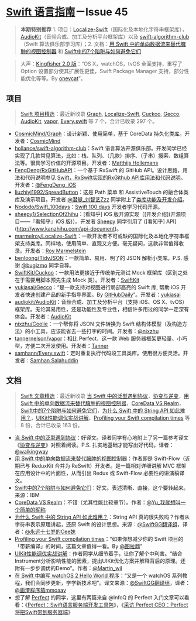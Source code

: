 [Swift 语言指南](https://github.com/ipader/SwiftGuide)－Issue 45
===
> **本期特别推荐** 1. 项目：[Localize-Swift](https://github.com/marmelroy/Localize-Swift)（国际化及本地化字符串框架库），[AudioKit](https://github.com/audiokit/AudioKit)（音频合成、加工及分析平台框架库）以及 [swift-algorithm-club](https://github.com/hollance/swift-algorithm-club)（Swift 算法俱乐部学习库）；2. 文档：[用 Swift 中的单向数据流来替代臃肿的视图控制器](https://realm.io/cn/news/benji-encz-unidirectional-data-flow-swift/) 和 [Swift中的7个陷阱与如何避免它们](https://developer.ibm.com/swift/2016/01/27/seven-swift-snares-how-to-avoid-them/)

> 大声：[Kingfisher 2.0 版](https://github.com/onevcat/Kingfisher/releases)：“OS X，watchOS，tvOS 全面支持，重写了 Option 设置部分使其扩展性更佳，Swift Package Manager 支持，部分性能优化等等。By [onevcat](http://weibo.com/onevcat)”。

## 项目
> [Swift 项目精选](https://github.com/ipader/SwiftGuide/blob/master/Featured.md)：最近新收录 [Graph](https://github.com/CosmicMind/Graph), [Localize-Swift](https://github.com/marmelroy/Localize-Swift), [Cuckoo](https://github.com/SwiftKit/Cuckoo), [Gecco](https://github.com/yukiasai/Gecco), [AudioKit](https://github.com/audiokit/AudioKit), [vapor](https://github.com/tannernelson/vapor), [Every.swift](https://github.com/samhann/Every.swift) 等 7 个，合计已收录 297 个。

* [CosmicMind/Graph](https://github.com/CosmicMind/Graph)：设计新颖、使用简单，基于 CoreData 持久化类库。开发者：[CosmicMind](https://github.com/CosmicMind)
* [hollance/swift-algorithm-club](https://github.com/hollance/swift-algorithm-club)：Swift 语言算法开源俱乐部。开发同学已经实现了几款常见算法，比如：栈、队列、（几款）排序、（子串）搜索、数组算法等。很具学习价值的开源项目。开发者：[Matthijs Hollemans](hollance/swift-algorithm-club)
* [FengDeng/RxGitHubAPI](https://github.com/FengDeng/RxGitHubAPI)：一个基于 RxSwift 的 GitHub API。设计思路，用法和代码说明参见 [Swift，RxSwift实现的RxGithub API库用法和代码说明](http://fengdeng.github.io/blog/2016/01/31/rxgithub-apiku-yong-fa-he-dai-ma-shuo-ming/)。开发者：[@FengDeng_iOS](http://weibo.com/FengDeng1219)
* [liuzhiyi1992/SpreadButton](https://github.com/liuzhiyi1992/SpreadButton)：这是 Path 菜单 和 AssistiveTouch 的融合体类库及演示项目。开发者 [@潜艇_刘智艺Zzz](http://weibo.com/525567789) 同学附上了[类库功能及开发介绍](http://zyden.vicp.cc/zyspreadbutton/)。
* [Nododo/Swift_100days](https://github.com/Nododo/Swift_100days)：[Swift 100 days](http://samvlu.com) 开发者学习代码开源。
* [sheepy1/SelectionOfZhihu](https://github.com/sheepy1/SelectionOfZhihu)：[看知乎] iOS 版开源实现（[开发介绍](开源项目——『看知乎』iOS 版)）。开发者 [Sheepy](https://github.com/sheepy1/) 同学引用了 ([看知乎] API](http://www.kanzhihu.com/api-document)。
* [marmelroy/Localize-Swift](https://github.com/marmelroy/Localize-Swift)：一款开发者不可或缺的国际化及本地化字符串框架支持类库。同样地，使用简单、直观又方便。毫无疑问，这款非常值得收录。开发者：[Roy Marmelstein](https://github.com/marmelroy) 
* [benloong/TidyJSON](https://github.com/benloong/TidyJSON)：一款简单、易用、明了的 JSON 解析小类库。P.S. 感谢 [@bugizmo](http://weibo.com/bugizmo) 同学自荐。
* [SwiftKit/Cuckoo](https://github.com/SwiftKit/Cuckoo)：一款用法更接近于传统单元测试 Mock 框架库（区别之处在于需要用脚本预先生成 Mock 类）。开发者：[SwiftKit](https://github.com/SwiftKit)
* [yukiasai/Gecco](https://github.com/yukiasai/Gecco)：“是一款支持对视图进行局部高亮的 Swift 库, 帮助 iOS 开发者快速创建产品的新手指导界面。By [GitHubDaily](http://weibo.com/GitHubDaily)”。开发者：[yukiasai](https://github.com/yukiasai)
* [audiokit/AudioKit](https://github.com/audiokit/AudioKit)：音频合成、加工及分析平台（支持 iOS、OS X、tvOS）框架库。无论其易用性，还是功能性及专业性，相信许多用过的同学一定深有体会。开发者：[AudioKit](https://github.com/audiokit)
* [nixzhu/Coolie](https://github.com/nixzhu/Coolie)：一个帮你将 JSON 文件转换为 Swift 结构体模型（及构造方法）的小工具，应该能省去一些打字的时间。开发者：[@nixzhu](http://weibo.com/nixzhu)
* [tannernelson/vapor](https://github.com/tannernelson/vapor)：相比 Perfect，这一款 Web 服务器框架更轻量、小巧型，方便二次开发使用。开发者：[Tanner](https://github.com/tannernelson)
* [samhann/Every.swift](https://github.com/samhann/Every.swift)：定时重复执行代码段工具类库。使用很方便灵活。开发者：[Samhan Salahuddin](https://github.com/samhann)

## 文档
> [Swift 文章精选](https://github.com/ipader/SwiftGuide/blob/master/Featured-Articles.md)：最近新收录 [当 Swift 中的泛型遇到协议](http://chengway.in/dang-swift-zhong-de-fan-xing-yu-dao-xie-yi/)，[协变与逆变](http://swift.gg/2015/12/24/friday-qa-2015-11-20-covariance-and-contravariance/)，[用 Swift 中的单向数据流来替代臃肿的视图控制器](https://realm.io/cn/news/benji-encz-unidirectional-data-flow-swift/)，[CoreData VS Realm](http://www.jianshu.com/p/e9532bd1bb65)，[Swift中的7个陷阱与如何避免它们](https://developer.ibm.com/swift/2016/01/27/seven-swift-snares-how-to-avoid-them/)，[为什么 Swift 中的 String API 如此难用？](http://swift.gg/2016/01/25/friday-qa-2015-11-06-why-is-swifts-string-api-so-hard/)，[UIKit性能调优实战讲解](http://www.jianshu.com/p/619cf14640f3)，[Profiling your Swift compilation times](http://irace.me/swift-profiling) 等 8 份，合计已收录 163 份。

* [当 Swift 中的泛型遇到协议](http://chengway.in/dang-swift-zhong-de-fan-xing-yu-dao-xie-yi/)：好译文。译者同学有心地附上了另一篇参考译文《[协变与逆变](http://swift.gg/2015/12/24/friday-qa-2015-11-20-covariance-and-contravariance/)》对照着阅读。P.S. 扎实地基础才能写出好代码。译者：[@walkingway](http://weibo.com/walkingway)
* [用 Swift 中的单向数据流来替代臃肿的视图控制器](https://realm.io/cn/news/benji-encz-unidirectional-data-flow-swift/)：作者即是 Swift-Flow（近期已与 ReduxKit 合并为 ReSwift）开发者。是一篇相对详细讲解 MVC 框架在应用设计中的片面性，从而引出 Redux 或 Swift-Flow 必要性的讲演稿译文。
* [Swift中的7个陷阱与如何避免它们](https://developer.ibm.com/swift/2016/01/27/seven-swift-snares-how-to-avoid-them/)：好文。表述清晰、直接，这个要转起来。来源：IBM
* [CoreData VS Realm](http://www.jianshu.com/p/e9532bd1bb65)：不错（尤其性能比较章节）。作者：[@Yu_我就想叫一个简单的昵称](http://weibo.com/iyunsn)
* [为什么 Swift 中的 String API 如此难用？](http://swift.gg/2016/01/25/friday-qa-2015-11-06-why-is-swifts-string-api-so-hard/)：String API 真的很失败吗？作者从字符串表示原理讲起，还原 Swift 的设计思想。来源：[@SwiftGG翻译组](http://weibo.com/swiftguide)，译者：[@永远十七岁的Cee妹](http://weibo.com/acgcee)
* [Profiling your Swift compilation times](http://irace.me/swift-profiling)：“如果你想减少你的 Swift 项目的「带薪编译」的时间，这篇文章值得一看。By [@图拉鼎](http://weibo.com/tualatrix)”
* [UIKit性能调优实战讲解](http://www.jianshu.com/p/619cf14640f3)：作者同学从细节着手，让你了解个中利害。“结合Instrument分析影响性能的因素，提出UIKit优化方案并解释背后的原理。还附有一步步调优的Demo”。作者：[@Martin_wjl](http://weibo.com/u/5419850564)
* [在 Swift 中编写 watchOS 2 Hello World 程序](http://swift.gg/2016/01/21/watchos-2-hello-world-app-in-swift/)：“又是一个 watchOS 系列教程，我们会同步更新，学学新技术吧”。译文来源：[@SwiftGG翻译组](http://weibo.com/swiftguide)，译者：[@画渣程序猿mmoaay](http://weibo.com/smmoaay)
* 想了解 [Perfect](http://perfect.org) 的同学，这里有两篇来自 @InfoQ 的 Perfect 入门文章可以看看：《[Perfect：Swift语言服务端开发工具包](http://www.infoq.com/cn/news/2015/11/perfect-swift)》，《[采访 Perfect CEO：Perfect将把Swift带到服务器端](http://www.infoq.com/cn/news/2016/01/perfect-server-side-swift)》


